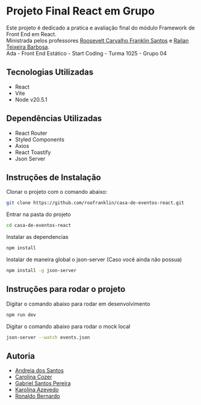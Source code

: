 # Projeto Final React em Grupo

<p>
  Este projeto é dedicado a pratica e avaliação final do módulo Framework de Front End em React. <br />
  Ministrada pelos professores <a href="roosevelt.franklin81@gmail.com">Roosevelt Carvalho Franklin Santos</a> e <a href="mailto:railantb@gmail.com">Railan Teixeira Barbosa</a>. <br />
  Ada - Front End Estático - Start Coding - Turma 1025 - Grupo 04 <br />
</p>

## Tecnologias Utilizadas

- React
- Vite
- Node v20.5.1

## Dependências Utilizadas

- React Router
- Styled Components
- Axios
- React Toastify
- Json Server

## Instruções de Instalação

Clonar o projeto com o comando abaixo:

```sh
git clone https://github.com/roofranklin/casa-de-eventos-react.git
```

Entrar na pasta do projeto

```sh
cd casa-de-eventos-react
```

Instalar as dependencias

```sh
npm install
```

Instalar de maneira global o json-server (Caso você ainda não possua)

```sh
npm install -g json-server
```

## Instruções para rodar o projeto

Digitar o comando abaixo para rodar em desenvolvimento

```sh
npm run dev
```

Digitar o comando abaixo para rodar o mock local

```sh
json-server --watch events.json
```

## Autoria

- <a href="mailto:a.dos.santos@sap.com">Andreia dos Santos</a>
- <a href="mailto:carolina.cozer@sap.com">Carolina Cozer</a>
- <a href="mailto:g.pereira@sap.com">Gabriel Santos Pereira</a>
- <a href="mailto:karolina.azevedo@sap.com">Karolina Azevedo</a>
- <a href="mailto:ronaldo.bernardo@sap.com">Ronaldo Bernardo</a>


